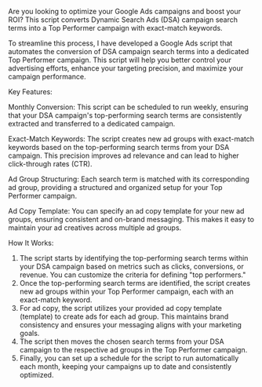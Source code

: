 Are you looking to optimize your Google Ads campaigns and boost your ROI? This script converts Dynamic Search Ads (DSA) campaign search terms into a Top Performer campaign with exact-match keywords.

To streamline this process, I have developed a Google Ads script that automates the conversion of DSA campaign search terms into a dedicated Top Performer campaign. This script will help you better control your advertising efforts, enhance your targeting precision, and maximize your campaign performance.

Key Features:

Monthly Conversion: This script can be scheduled to run weekly, ensuring that your DSA campaign's top-performing search terms are consistently extracted and transferred to a dedicated campaign.

Exact-Match Keywords: The script creates new ad groups with exact-match keywords based on the top-performing search terms from your DSA campaign. This precision improves ad relevance and can lead to higher click-through rates (CTR).

Ad Group Structuring: Each search term is matched with its corresponding ad group, providing a structured and organized setup for your Top Performer campaign.

Ad Copy Template: You can specify an ad copy template for your new ad groups, ensuring consistent and on-brand messaging. This makes it easy to maintain your ad creatives across multiple ad groups.

How It Works:
<ol>
<li>The script starts by identifying the top-performing search terms within your DSA campaign based on metrics such as clicks, conversions, or revenue. You can customize the criteria for defining "top performers."</li>
<li>Once the top-performing search terms are identified, the script creates new ad groups within your Top Performer campaign, each with an exact-match keyword.</li>
<li>For ad copy, the script utilizes your provided ad copy template (template) to create ads for each ad group. This maintains brand consistency and ensures your messaging aligns with your marketing goals.</li>
<li>The script then moves the chosen search terms from your DSA campaign to the respective ad groups in the Top Performer campaign.</li>
<li>Finally, you can set up a schedule for the script to run automatically each month, keeping your campaigns up to date and consistently optimized.</li>
</ol>
